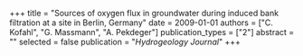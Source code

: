 +++
title = "Sources of oxygen flux in groundwater during induced bank filtration at a site in Berlin, Germany"
date = 2009-01-01
authors = ["C. Kofahl", "G. Massmann", "A. Pekdeger"]
publication_types = ["2"]
abstract = ""
selected = false
publication = "*Hydrogeology Journal*"
+++

